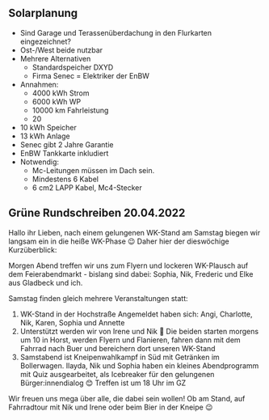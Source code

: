 ## Solarplanung
* Sind Garage und Terassenüberdachung in den Flurkarten eingezeichnet?
* Ost-/West beide nutzbar
* Mehrere Alternativen
	* Standardspeicher DXYD
	* Firma Senec = Elektriker der EnBW
* Annahmen: 
	* 4000 kWh Strom
	* 6000 kWh WP
	* 10000 km Fahrleistung
	* 20
* 10 kWh Speicher
* 13 kWh Anlage
* Senec gibt 2 Jahre Garantie
* EnBW Tankkarte inkludiert
* Notwendig:
	* Mc-Leitungen müssen im Dach sein. 
	* Mindestens 6 Kabel
	* 6 cm2 LAPP Kabel, Mc4-Stecker

## Grüne Rundschreiben 20.04.2022
Hallo ihr Lieben,
nach einem gelungenen WK-Stand am Samstag biegen wir langsam ein in die heiße WK-Phase 😉 Daher hier der dieswöchige Kurzüberblick:

Morgen Abend treffen wir uns zum Flyern und lockeren WK-Plausch auf dem Feierabendmarkt - bislang sind dabei: Sophia, Nik, Frederic und Elke aus Gladbeck und ich. 

Samstag finden gleich mehrere Veranstaltungen statt: 

1. WK-Stand in der Hochstraße
   Angemeldet haben sich: Angi, Charlotte, Nik, Karen, Sophia und Annette
2. Unterstützt werden wir von Irene und Nik 🎉 Die beiden starten morgens um 10 in Horst, werden Flyern und Flanieren, fahren dann mit dem Fahrrad nach Buer und bereichern dort unseren WK-Stand
3. Samstabend ist Kneipenwahlkampf in Süd mit Getränken im Bollerwagen. Ilayda, Nik und Sophia haben ein kleines Abendprogramm mit Quiz ausgearbeitet, als Icebreaker für den gelungenen Bürger:innendialog 😊 Treffen ist um 18 Uhr im GZ

Wir freuen uns mega über alle, die dabei sein wollen! Ob am Stand, auf Fahrradtour mit Nik und Irene oder beim Bier in der Kneipe 😉
